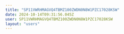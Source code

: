 ```yaml
---
title: "SP11VWRHMAGVQ4TBMZ100ZWDN0N8W1PZC17028KSW"
date: 2024-10-14T09:31:56.045Z
user: SP11VWRHMAGVQ4TBMZ100ZWDN0N8W1PZC17028KSW
layout: "users"
---
```

    